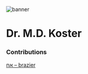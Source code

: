 <html><body><img id="banner" src="/images/banner.png" alt="banner" /></body></html>

# **Dr. M.D. Koster**

### Contributions
[אַח – brazier](../words/brazier.md)<br>